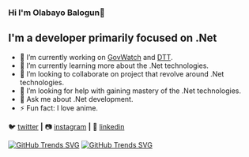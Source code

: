 ### Hi I'm Olabayo Balogun👋

## I'm a developer primarily focused on .Net

- 🔭 I’m currently working on [GovWatch](https://www.govwatch.ng/) and [DTT](https://staging.dtt.ng/).
- 🌱 I’m currently learning more about the .Net technologies.
- 👯 I’m looking to collaborate on project that revolve around .Net technologies.
- 🤔 I’m looking for help with gaining mastery of the .Net technologies.
- 💬 Ask me about .Net development.
- ⚡ Fun fact: I love anime.

 
🐦 [twitter][twitter] **|** 
📷 [instagram][instagram] **|** 
👔 [linkedin][linkedin]

[twitter]: https://x.com/OlabayoBalogun
[instagram]: https://www.instagram.com/olabayobalogun/
[linkedin]: https://www.linkedin.com/in/olabayobalogun/

[![GitHub Trends SVG](https://api.githubtrends.io/user/svg/Olabayo-Balogun/langs?time_range=one_year&theme=bright_lights)](https://githubtrends.io)
[![GitHub Trends SVG](https://api.githubtrends.io/user/svg/Olabayo-Balogun/repos?time_range=one_year&include_private=True&theme=bright_lights)](https://githubtrends.io)
